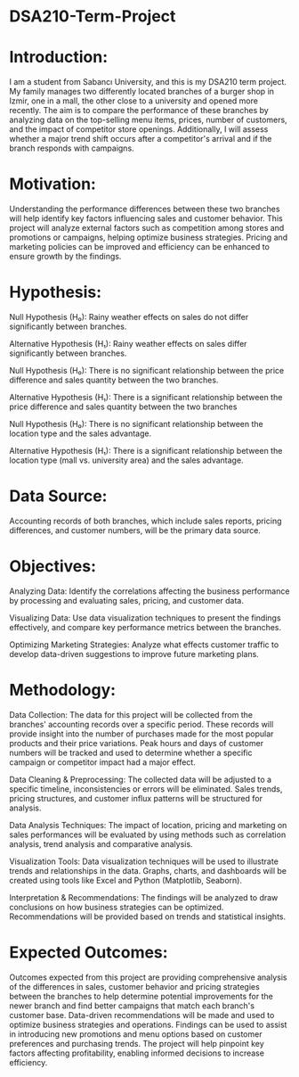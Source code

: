 # DSA210-Term-Project
# Introduction:
I am a student from Sabancı University, and this is my DSA210 term project. My family manages two differently located branches of a burger shop in Izmir, one in a mall, the other close to a university and opened more recently. The aim is to compare the performance of these branches by analyzing data on the top-selling menu items, prices, number of customers, and the impact of competitor store openings. Additionally, I will assess whether a major trend shift occurs after a competitor's arrival and if the branch responds with campaigns.

# Motivation:
Understanding the performance differences between these two branches will help identify key factors influencing sales and customer behavior. This project will analyze external factors such as competition among stores and promotions or campaigns, helping optimize business strategies. Pricing and marketing policies can be improved and efficiency can be enhanced to ensure growth by the findings.

# Hypothesis:
Null Hypothesis (H₀):
Rainy weather effects on sales do not differ significantly between branches.

Alternative Hypothesis (H₁):
Rainy weather effects on sales differ significantly between branches.

Null Hypothesis (H₀):
There is no significant relationship between the price difference and sales quantity between the two branches.

Alternative Hypothesis (H₁):
There is a significant relationship between the price difference and sales quantity between the two branches

Null Hypothesis (H₀):
There is no significant relationship between the location type and the sales advantage.

Alternative Hypothesis (H₁):
There is a significant relationship between the location type (mall vs. university area) and the sales advantage.

# Data Source:
Accounting records of both branches, which include sales reports, pricing differences, and customer numbers, will be the primary data source. 

# Objectives:
Analyzing Data: Identify the correlations affecting the business performance by processing and evaluating sales, pricing, and customer data.

Visualizing Data: Use data visualization techniques to present the findings effectively, and compare key performance metrics between the branches.

Optimizing Marketing Strategies: Analyze what effects customer traffic to develop data-driven suggestions to improve future marketing plans.

# Methodology:
Data Collection: The data for this project will be collected from the branches' accounting records over a specific period. These records will provide insight into the number of purchases made for the most popular products and their price variations. Peak hours and days of customer numbers will be tracked and used to determine whether a specific campaign or competitor impact had a major effect.

Data Cleaning & Preprocessing: The collected data will be adjusted to a specific timeline, inconsistencies or errors will be eliminated. Sales trends, pricing structures, and customer influx patterns will be structured for analysis.

Data Analysis Techniques: The impact of location, pricing and marketing on sales performances will be evaluated by using methods such as correlation analysis, trend analysis and comparative analysis.

Visualization Tools: Data visualization techniques will be used to illustrate trends and relationships in the data. Graphs, charts, and dashboards will be created using tools like Excel and Python (Matplotlib, Seaborn).

Interpretation & Recommendations: The findings will be analyzed to draw conclusions on how business strategies can be optimized. Recommendations will be provided based on trends and statistical insights.

# Expected Outcomes:
Outcomes expected from this project are providing comprehensive analysis of the differences in sales, customer behavior and pricing strategies between the branches to help determine potential improvements for the newer branch and find better campaigns that match each branch's customer base. Data-driven recommendations will be made and used to optimize business strategies and operations. Findings can be used to assist in introducing new promotions and menu options based on customer preferences and purchasing trends. The project will help pinpoint key factors affecting profitability, enabling informed decisions to increase efficiency.
